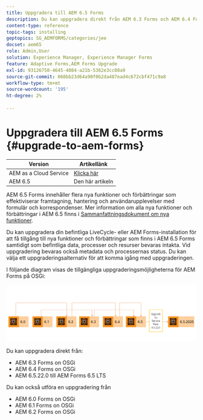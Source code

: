 ```yaml
---
title: Uppgradera till AEM 6.5 Forms
description: Du kan uppgradera direkt från AEM 6.3 Forms och AEM 6.4 Forms till AEM 6.5 Forms.
content-type: reference
topic-tags: installing
geptopics: SG_AEMFORMS/categories/jee
docset: aem65
role: Admin,User
solution: Experience Manager, Experience Manager Forms
feature: Adaptive Forms,AEM Forms Upgrade
exl-id: 93126750-4645-4084-a21b-5362e3cc08a9
source-git-commit: 060bb23d64a90f0b2da487ead4c672cbf471c9a8
workflow-type: tm+mt
source-wordcount: '195'
ht-degree: 2%

---
```


# Uppgradera till AEM 6.5 Forms {#upgrade-to-aem-forms}

| Version | Artikellänk |
| -------- | ---------------------------- |
| AEM as a Cloud Service | [Klicka här](https://experienceleague.adobe.com/docs/experience-manager-cloud-service/content/forms/setup-configure-migrate/migrate-to-forms-as-a-cloud-service.html) |
| AEM 6.5 | Den här artikeln |


AEM 6.5 Forms innehåller flera nya funktioner och förbättringar som effektiviserar framtagning, hantering och användarupplevelser med formulär och korrespondenser. Mer information om alla nya funktioner och förbättringar i AEM 6.5 finns i [Sammanfattningsdokument om nya funktioner](https://experienceleague.adobe.com/en/docs/experience-manager-65/content/release-notes/release-notes).

Du kan uppgradera din befintliga LiveCycle- eller AEM Forms-installation för att få tillgång till nya funktioner och förbättringar som finns i AEM 6.5 Forms samtidigt som befintliga data, processer och resurser bevaras intakta. Vid uppgradering bevaras också metadata och processernas status. Du kan välja ett uppgraderingsalternativ för att komma igång med uppgraderingen.

I följande diagram visas de tillgängliga uppgraderingsmöjligheterna för AEM Forms på OSGi:

![uppgraderingsflöde för OSGi](/help/forms/using/assets/upgrade-22-lts.png)

Du kan uppgradera direkt från:

* AEM 6.3 Forms on OSGi
* AEM 6.4 Forms on OSGi
* AEM 6.5.22.0 till AEM Forms 6.5 LTS

Du kan också utföra en uppgradering från

* AEM 6.0 Forms on OSGi
* AEM 6.1 Forms on OSGi
* AEM 6.2 Forms on OSGi

<!--

The following diagram displays the available upgrade paths for AEM Forms on JEE:

![JEE upgrade 6.5](do-not-localize/jee-upgrade-6-5.png) 


You can perform a direct upgrade from:

* AEM 6.3 Forms on JEE
* AEM 6.4 Forms on JEE
* AEM 6.5.x.x Forms on JEE

You can also perform a multi-hop upgrade from

* LiveCycle ES4 SP1
* AEM 6.0 Forms on JEE
* AEM 6.1 Forms on JEE
* AEM 6.2 Forms on JEE

AEM 6.5.18.0 Forms on JEE provides two types of installers: [Full installer](https://experienceleague.adobe.com/docs/experience-manager-release-information/aem-release-updates/forms-updates/aem-forms-releases.html) and [Patch installer](https://experienceleague.adobe.com/docs/experience-manager-release-information/aem-release-updates/forms-updates/aem-forms-releases.html).

**Full installer**: You can use the full installer to set up fresh AEM Forms instances or perform upgrades from AEM 6.5.x.x Forms on JEE to AEM 6.5.18.0 Forms on JEE.

**Patch installer**: Patch installer is for customers already using AEM 6.5.x.x versions. You can use the patch installer to upgrade to the latest version of AEM Forms.

The following image depicts senarios for using full and patch installer.

![Full Installer and Patch Installer](/help/forms/using/assets/full-and-patch-installer.png) 

Refer to the [AEM 6.5 Forms Service Pack installation instructions](https://experienceleague.adobe.com/docs/experience-manager-65-lts/release-notes/aem-forms-current-service-pack-installation-instructions.html) article to install the latest Service Pack for JEE environment.

-->

<!--

[Work in Progress]

Migration involves moving only assets (PDF, XDP, images, adaptive forms, correspondence management assets) from one server to another - processes (LCA), settings, configurations, and a few other pieces of metadata are not migrated. Perform the following steps to migrate to AEM 6.3 Forms:

1. Set up a fresh environment of [AEM 6.3 Forms](https://adobe.com/go/learn_aemforms_documentation_63).
1. Move XDP or other compatible assets to the freshly set instance. For detailed instructions, see [Importing and exporting assets to AEM Forms](../../forms/using/import-export-forms-templates.md). [import templates](../../forms/using/import-export-forms-templates.md)
1. Build the required services, if any.

   For example, if you are using AEM Forms on JEE Document Services, changes are required in the code to use document services available in AEM Forms on OSGi.

1. Perform post-installation activities:

    * **Run Migration Utility**

      The migration utility makes the adaptive forms and correspondence management assets of earlier versions compatible with AEM 6.3 forms. You can download the utility from AEM Software Distribution. For step-by-step information to configure and use the migration utility, see [migration utility](../../forms/using/migration-utility.md) documentation.

    * **Reconfigure Adobe Sign**

      If you had Adobe Sign configured in the previous version of AEM Forms, then reconfigure Adobe Sign from AEM Cloud services. For more details, see [Integrate Adobe Sign with AEM Forms](../../forms/using/adobe-sign-integration-adaptive-forms.md).

      Moreover, AEM 6.3 Forms release has introduced many new Adobe Sign features. For step-by-step information to use Adobe Sign, see [Using Adobe Sign in an adaptive form](../../forms/using/working-with-adobe-sign.md).

    * **Reconfigure analytics and reports**

      In AEM 6.3 Forms, traffic variable for source and success event for impression are not available. So, when you upgrade to AEM 6.3 Forms, AEM Forms stops sending data to Adobe Analytics server and analytics reports for adaptive forms are not available. Moreover, AEM 6.3 Forms introduces traffic variable for the version of form analytics and success event for the amount of time spent on a field. So, reconfigure analytics and reports for your AEM Forms environment. For detailed steps, see [Configuring analytics and reports](../../forms/using/configure-analytics-forms-documents.md).

      Methods to calculate average fill time for forms and average read time for have changed. So, when you upgrade to AEM 6.3 forms, older data (data from previous AEM Forms release) for these metrics is available only in Adobe Analytics. It is not visible in AEM Forms analytics reports. For these metrics, AEM Forms analytics reports display data which is captured after performing the upgrade.

      
      -->
